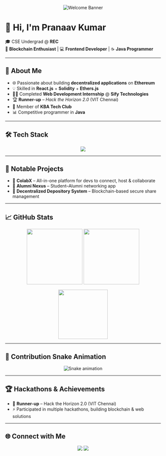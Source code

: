<!-- Animated Banner -->
<p align="center">
  <img src="https://raw.githubusercontent.com/halfrost/halfrost/master/icons/header_.png" alt="Welcome Banner" />
</p>

# 👋 Hi, I'm Pranaav Kumar  

🎓 CSE Undergrad @ **REC**  
🔗 **Blockchain Enthusiast** | 💻 **Frontend Developer** | ☕ **Java Programmer**  

---

## 🚀 About Me  
- 🌐 Passionate about building **decentralized applications** on **Ethereum**  
- 💡 Skilled in **React.js** + **Solidity** + **Ethers.js**  
- 👨‍💻 Completed **Web Development Internship** @ **Sify Technologies**  
- 🏆 **Runner-up** – *Hack the Horizon 2.0* (VIT Chennai)  
- 🤝 Member of **KBA Tech Club**  
- 📊 Competitive programmer in **Java**  

---

## 🛠️ Tech Stack  

<p align="center">
  <img src="https://skillicons.dev/icons?i=react,solidity,ethereum,js,ts,java,html,css,tailwind,git,vscode" />
</p>

---

## 🌟 Notable Projects  
- 🔹 **ColabX** – All-in-one platform for devs to connect, host & collaborate  
- 🔹 **Alumni Nexus** – Student–Alumni networking app  
- 🔹 **Decentralized Depository System** – Blockchain-based secure share management  

---

## 📈 GitHub Stats  

<p align="center">
  <img src="https://github-readme-stats.vercel.app/api?username=pranaav-kumar&show_icons=true&theme=radical&hide_border=true&include_all_commits=true" height="180em" />
  <img src="https://github-readme-streak-stats.herokuapp.com/?user=pranaav-kumar&theme=radical&hide_border=true" height="180em" />
</p>

<p align="center">
  <img src="https://github-readme-stats.vercel.app/api/top-langs/?username=pranaav-kumar&layout=compact&theme=radical&hide_border=true" height="160em" />
</p>

---

## 🐍 Contribution Snake Animation  

<p align="center">
  <img src="https://github.com/pranaav-kumar/pranaa-kumar/blob/output/github-contribution-grid-snake.svg" alt="Snake animation" />
</p>

---

## 🏆 Hackathons & Achievements  
- 🥈 **Runner-up** – Hack the Horizon 2.0 (VIT Chennai)  
- ⚡ Participated in multiple hackathons, building blockchain & web solutions  

---

## 🌐 Connect with Me  

<p align="center">
  <a href="www.linkedin.com/in/pranaav-kumar"><img src="https://img.shields.io/badge/LinkedIn-0A66C2?style=for-the-badge&logo=linkedin&logoColor=white" /></a>
  <a href="pranaavkumarj@gmail.com"><img src="https://img.shields.io/badge/Email-D14836?style=for-the-badge&logo=gmail&logoColor=white" /></a>
</p>
